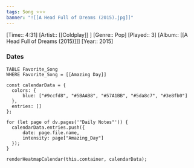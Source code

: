 ```yaml
---
tags: Song ⭐⭐⭐ 
banner: "![[A Head Full of Dreams (2015).jpg]]"
---
```

[Time:: 4:31]
[Artist:: [[Coldplay]] ]
[Genre:: Pop]
[Played:: 3]
[Album:: [[A Head Full of Dreams (2015)]]]
[Year:: 2015]
### Dates
````dataview
TABLE Favorite_Song
WHERE Favorite_Song = [[Amazing Day]]
````
  ```dataviewjs
const calendarData = { 
	colors: { 
		blue: ["#9ccfd8", "#5BAAB8", "#57A1BB", "#5da8c7", "#3e8fb0"] 
	}, 
	entries: [] 
}; 

for (let page of dv.pages('"Daily Notes"')) { 
	calendarData.entries.push({ 
		date: page.file.name, 
		intensity: page["Amazing_Day"]
	}); 
} 

renderHeatmapCalendar(this.container, calendarData);
```
